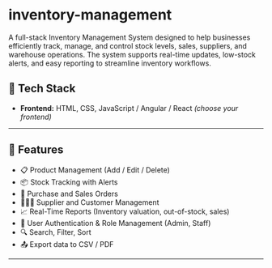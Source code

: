 # inventory-management
A full-stack Inventory Management System designed to help businesses efficiently track, manage, and control stock levels, sales, suppliers, and warehouse operations. The system supports real-time updates, low-stock alerts, and easy reporting to streamline inventory workflows.

## 🔧 Tech Stack

- **Frontend:** HTML, CSS, JavaScript / Angular / React *(choose your frontend)*
  
---

## 🚀 Features

- 📋 Product Management (Add / Edit / Delete)
- 📦 Stock Tracking with Alerts
- 🧾 Purchase and Sales Orders
- 🧑‍🤝‍🧑 Supplier and Customer Management
- 📈 Real-Time Reports (Inventory valuation, out-of-stock, sales)
- 🔐 User Authentication & Role Management (Admin, Staff)
- 🔍 Search, Filter, Sort
- 📤 Export data to CSV / PDF

---

